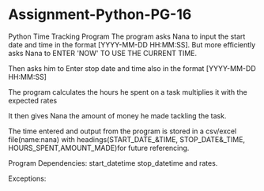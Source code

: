 # Assignment-Python-PG-16
Python Time Tracking Program
The program asks Nana to input the start date and time in the format [YYYY-MM-DD HH:MM:SS]. But more efficiently asks Nana to ENTER 'NOW' TO USE THE CURRENT TIME.

Then asks him to Enter stop date and time also in the format [YYYY-MM-DD HH:MM:SS]

The program calculates the hours he spent on a task multiplies it with the expected rates

It then gives Nana the amount of money he made tackling the task. 

The time entered and output from the program is stored in a csv/excel file(name:nana) with headings(START_DATE_&TIME, STOP_DATE&_TIME, HOURS_SPENT,AMOUNT_MADE)for future referencing.

Program Dependencies: start_datetime stop_datetime and rates.

Exceptions:
